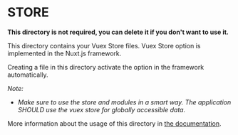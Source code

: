 # STORE

**This directory is not required, you can delete it if you don't want to use it.**

This directory contains your Vuex Store files.
Vuex Store option is implemented in the Nuxt.js framework.

Creating a file in this directory activate the option in the framework automatically.

*Note:*
- *Make sure to use the store and modules in a smart way. The application SHOULD use the vuex store for globally accessible data.*

More information about the usage of this directory in [the documentation](https://nuxtjs.org/guide/vuex-store).
